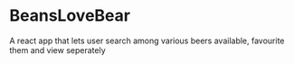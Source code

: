# BeansLoveBear
A react app that lets user search among various beers available, favourite them and view seperately
